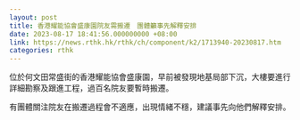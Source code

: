 ```yaml
---
layout: post
title: 香港耀能協會盛康園院友需搬遷　團體籲事先解釋安排
date: 2023-08-17 18:41:56.000000000 +08:00
link: https://news.rthk.hk/rthk/ch/component/k2/1713940-20230817.htm
categories: rthk
---
```


位於何文田常盛街的香港耀能協會盛康園，早前被發現地基局部下沉，大樓要進行詳細勘察及跟進工程，過百名院友要暫時搬遷。

有團體關注院友在搬遷過程會不適應，出現情緒不穩，建議事先向他們解釋安排。

